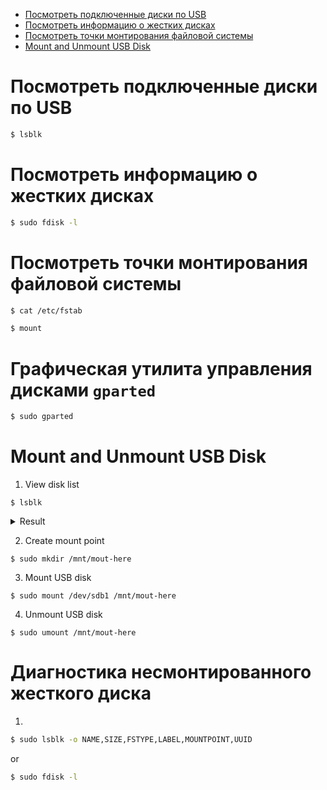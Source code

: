 * [Посмотреть подключенные диски по USB](#посмотреть-подключенные-диски-по-usb)
* [Посмотреть информацию о жестких дисках](#посмотреть-информацию-о-жестких-дисках)
* [Посмотреть точки монтирования файловой системы](#посмотреть-точки-монтирования-файловой-системы)
* [Mount and Unmount USB Disk]()

# Посмотреть подключенные диски по USB
```bash
$ lsblk
```

# Посмотреть информацию о жестких дисках
```bash
$ sudo fdisk -l
```

# Посмотреть точки монтирования файловой системы
```bash
$ cat /etc/fstab
```
```bash
$ mount
```

# Графическая утилита управления дисками `gparted`
```bash
$ sudo gparted
```

# Mount and Unmount USB Disk
1. View disk list
```
$ lsblk
```
<details><summary>Result</summary>

```
NAME        MAJ:MIN RM   SIZE RO TYPE  MOUNTPOINT
sda           8:0    0   3.6T  0 disk  
├─sda1        8:1    0     2G  0 part  
│ └─md127     9:127  0     2G  0 raid1 
│   └─md127 253:1    0     2G  0 crypt [SWAP]
└─sda2        8:2    0   3.6T  0 part  
sdb           8:16   0   7.3T  0 disk  
├─sdb1        8:17   0     2G  0 part  
│ └─md126     9:126  0     2G  0 raid1 
│   └─md126 253:0    0     2G  0 crypt [SWAP]
└─sdb2        8:18   0   7.3T  0 part  
sdc           8:32   0   3.6T  0 disk  
├─sdc1        8:33   0     2G  0 part  
│ └─md127     9:127  0     2G  0 raid1 
│   └─md127 253:1    0     2G  0 crypt [SWAP]
└─sdc2        8:34   0   3.6T  0 part  
sdd           8:48   0   7.3T  0 disk  
├─sdd1        8:49   0     2G  0 part  
│ └─md126     9:126  0     2G  0 raid1 
│   └─md126 253:0    0     2G  0 crypt [SWAP]
└─sdd2        8:50   0   7.3T  0 part  
sde           8:64   0   3.6T  0 disk  
├─sde1        8:65   0   128M  0 part  
└─sde2        8:66   0   3.6T  0 part  
nvme0n1     259:0    0 931.5G  0 disk  
├─nvme0n1p1 259:1    0     1M  0 part  
├─nvme0n1p2 259:2    0   512M  0 part  
├─nvme0n1p3 259:3    0   915G  0 part  
└─nvme0n1p4 259:4    0    16G  0 part
```

</details>

2. Create mount point
```
$ sudo mkdir /mnt/mout-here
```

3. Mount USB disk
```
$ sudo mount /dev/sdb1 /mnt/mout-here
```

4. Unmount USB disk
```
$ sudo umount /mnt/mout-here
```

# Диагностика несмонтированного жесткого диска
1.
```bash
$ sudo lsblk -o NAME,SIZE,FSTYPE,LABEL,MOUNTPOINT,UUID
```
or
```bash
$ sudo fdisk -l
```
